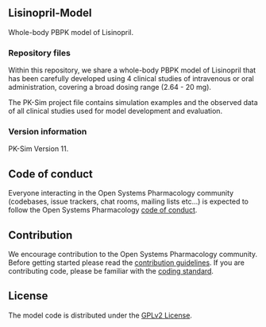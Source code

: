 ## Lisinopril-Model
Whole-body PBPK model of Lisinopril.

### Repository files
Within this repository, we share a whole-body PBPK model of Lisinopril that has been carefully developed using 4 clinical studies of intravenous or oral administration, covering a broad dosing range (2.64 - 20 mg). 

The PK-Sim project file contains simulation examples and the observed data of all clinical studies used for model development and evaluation. 

### Version information
PK-Sim Version 11.

## Code of conduct
Everyone interacting in the Open Systems Pharmacology community (codebases, issue trackers, chat rooms, mailing lists etc...) is expected to follow the Open Systems Pharmacology [code of conduct](https://github.com/Open-Systems-Pharmacology/Suite/blob/master/CODE_OF_CONDUCT.md#contributor-covenant-code-of-conduct).

## Contribution
We encourage contribution to the Open Systems Pharmacology community. Before getting started please read the [contribution guidelines](https://github.com/Open-Systems-Pharmacology/Suite/blob/master/CONTRIBUTING.md#ways-to-contribute). If you are contributing code, please be familiar with the [coding standard](https://github.com/Open-Systems-Pharmacology/Suite/blob/master/CODING_STANDARDS.md#visual-studio-settings).

## License
The model code is distributed under the [GPLv2 License](https://github.com/Open-Systems-Pharmacology/Suite/blob/develop/LICENSE).
